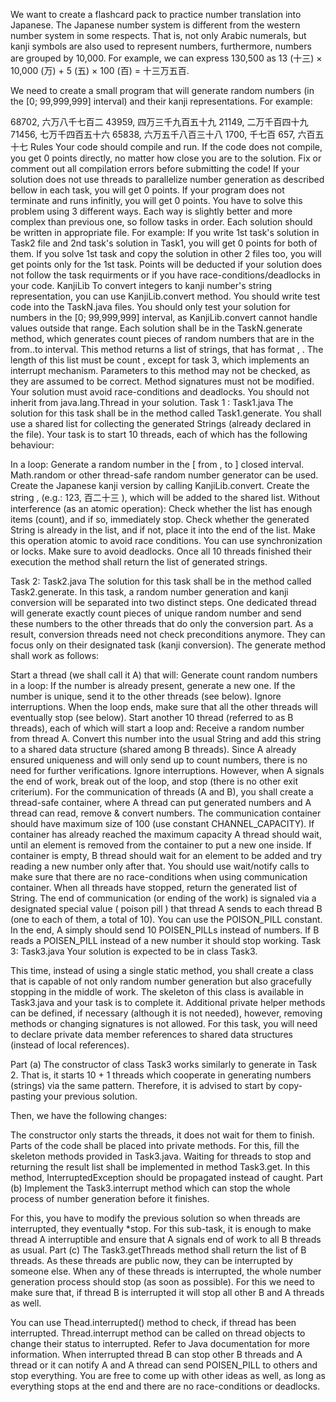We want to create a flashcard pack to practice number translation into Japanese. The Japanese number system is different from the western number system in some respects. That is, not only Arabic numerals, but kanji symbols are also used to represent numbers, furthermore, numbers are grouped by 10,000. For example, we can express 130,500 as 13 (⼗三) × 10,000 (万) + 5 (五) × 100 (百) = ⼗三万五百.

We need to create a small program that will generate random numbers (in the [0; 99,999,999] interval) and their kanji representations. For example:

68702, 六万⼋千七百⼆
43959, 四万三千九百五⼗九
21149, ⼆万千百四⼗九
71456, 七万千四百五⼗六
65838, 六万五千⼋百三⼗⼋
1700, 千七百
657, 六百五⼗七
Rules
Your code should compile and run. If the code does not compile, you get 0 points directly, no matter how close you are to the solution. Fix or comment out all compilation errors before submitting the code!
If your solution does not use threads to parallelize number generation as described bellow in each task, you will get 0 points.
If your program does not terminate and runs infinitly, you will get 0 points.
You have to solve this problem using 3 different ways. Each way is slightly better and more complex than previous one, so follow tasks in order.
Each solution should be written in appropriate file. For example:
If you write 1st task's solution in Task2 file and 2nd task's solution in Task1, you will get 0 points for both of them.
If you solve 1st task and copy the solution in other 2 files too, you will get points only for the 1st task.
Points will be deducted if your solution does not follow the task requirments or if you have race-conditions/deadlocks in your code.
KanjiLib
To convert integers to kanji number's string representation, you can use KanjiLib.convert method.
You should write test code into the TaskN.java files. You should only test your solution for numbers in the [0; 99,999,999] interval, as KanjiLib.convert cannot handle values outside that range.
Each solution shall be in the TaskN.generate method, which generates count pieces of random numbers that are in the from..to interval.
This method returns a list of strings, that has format <number>, <kanji number> .
The length of this list must be count , except for task 3, which implements an interrupt mechanism.
Parameters to this method may not be checked, as they are assumed to be correct.
Method signatures must not be modified.
Your solution must avoid race-conditions and deadlocks.
You should not inherit from java.lang.Thread in your solution.
Task 1 : Task1.java
The solution for this task shall be in the method called Task1.generate. You shall use a shared list for collecting the generated Strings (already declared in the file). Your task is to start 10 threads, each of which has the following behaviour:

In a loop:
Generate a random number in the [ from , to ] closed interval. Math.random or other thread-safe random number generator can be used.
Create the Japanese kanji version by calling KanjiLib.convert.
Create the string <number>, <kanji number> (e.g.: 123, 百⼆⼗三 ), which will be added to the shared list.
Without interference (as an atomic operation):
Check whether the list has enough items (count), and if so, immediately stop.
Check whether the generated String is already in the list, and if not, place it into the end of the list.
Make this operation atomic to avoid race conditions. You can use synchronization or locks.
Make sure to avoid deadlocks.
Once all 10 threads finished their execution the method shall return the list of generated strings.

Task 2: Task2.java
The solution for this task shall be in the method called Task2.generate. In this task, a random number generation and kanji conversion will be separated into two distinct steps. One dedicated thread will generate exactly count pieces of unique random number and send these numbers to the other threads that do only the conversion part. As a result, conversion threads need not check preconditions anymore. They can focus only on their designated task (kanji conversion). The generate method shall work as follows:

Start a thread (we shall call it A) that will:
Generate count random numbers in a loop:
If the number is already present, generate a new one.
If the number is unique, send it to the other threads (see below).
Ignore interruptions.
When the loop ends, make sure that all the other threads will eventually stop (see below).
Start another 10 thread (referred to as B threads), each of which will start a loop and:
Receive a random number from thread A.
Convert this number into the usual String and add this string to a shared data structure (shared among B threads). Since A already ensured uniqueness and will only send up to count numbers, there is no need for further verifications.
Ignore interruptions.
However, when A signals the end of work, break out of the loop, and stop (there is no other exit criterium).
For the communication of threads (A and B), you shall create a thread-safe container, where A thread can put generated numbers and A thread can read, remove & convert numbers.
The communication container should have maximum size of 100 (use constant CHANNEL_CAPACITY). If container has already reached the maximum capacity A thread should wait, until an element is removed from the container to put a new one inside. If container is empty, B thread should wait for an element to be added and try reading a new number only after that.
You should use wait/notify calls to make sure that there are no race-conditions when using communication container.
When all threads have stopped, return the generated list of String.
The end of communication (or ending of the work) is signaled via a designated special value ( poison pill ) that thread A sends to each thread B (one to each of them, a total of 10). You can use the POISON_PILL constant. In the end, A simply should send 10 POISEN_PILLs instead of numbers. If B reads a POISEN_PILL instead of a new number it should stop working.
Task 3: Task3.java
Your solution is expected to be in class Task3.

This time, instead of using a single static method, you shall create a class that is capable of not only random number generation but also gracefully stopping in the middle of work. The skeleton of this class is available in Task3.java and your task is to complete it. Additional private helper methods can be defined, if necessary (although it is not needed), however, removing methods or changing signatures is not allowed. For this task, you will need to declare private data member references to shared data structures (instead of local references).

Part (a)
The constructor of class Task3 works similarly to generate in Task 2. That is, it starts 10 + 1 threads which cooperate in generating numbers (strings) via the same pattern. Therefore, it is advised to start by copy-pasting your previous solution.

Then, we have the following changes:

The constructor only starts the threads, it does not wait for them to finish.
Parts of the code shall be placed into private methods. For this, fill the skeleton methods provided in Task3.java.
Waiting for threads to stop and returning the result list shall be implemented in method Task3.get. In this method, InterruptedException should be propagated instead of caught.
Part (b)
Implement the Task3.interrupt method which can stop the whole process of number generation before it finishes.

For this, you have to modify the previous solution so when threads are interrupted, they eventually *stop.
For this sub-task, it is enough to make thread A interruptible and ensure that A signals end of work to all B threads as usual.
Part (c)
The Task3.getThreads method shall return the list of B threads. As these threads are public now, they can be interrupted by someone else. When any of these threads is interrupted, the whole number generation process should stop (as soon as possible). For this we need to make sure that, if thread B is interrupted it will stop all other B and A threads as well.

You can use Thead.interrupted() method to check, if thread has been interrupted. Thread.interrupt method can be called on thread objects to change their status to interrupted. Refer to Java documentation for more information.
When interrupted thread B can stop other B threads and A thread or it can notify A and A thread can send POISEN_PILL to others and stop everything. You are free to come up with other ideas as well, as long as everything stops at the end and there are no race-conditions or deadlocks.
